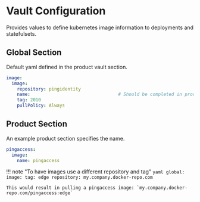 # Vault Configuration

Provides values to define kubernetes image information to deployments and statefulsets.

## Global Section

Default yaml defined in the product vault section.

```yaml
image:
  image:
    repository: pingidentity
    name:                                 # Should be completed in product section
    tag: 2010
    pullPolicy: Always
```

## Product Section

An example product section specifies the name.

```yaml
pingaccess:
  image:
    name: pingaccess
```

!!! note "To have images use a different repository and tag"
    ```yaml
    global:
      image:
        tag: edge
        repository: my.company.docker-repo.com
    ```

    This would result in pulling a pingaccess image: `my.company.docker-repo.com/pingaccess:edge`
